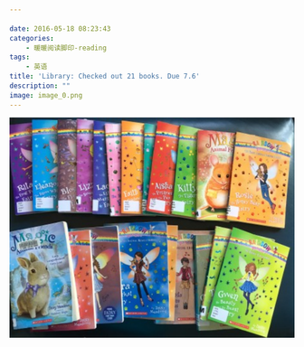 ```yaml
---

date: 2016-05-18 08:23:43
categories:
    - 暖暖阅读脚印-reading
tags:
    - 英语
title: 'Library: Checked out 21 books. Due 7.6'
description: ""
image: image_0.png
---
```


![](image_0.png)